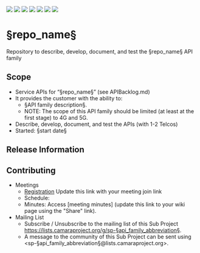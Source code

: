 <a href="https://github.com/camaraproject/§repo_name§/commits/" title="Last Commit"><img src="https://img.shields.io/github/last-commit/camaraproject/§repo_name§?style=plastic"></a>
<a href="https://github.com/camaraproject/§repo_name§/issues" title="Open Issues"><img src="https://img.shields.io/github/issues/camaraproject/§repo_name§?style=plastic"></a>
<a href="https://github.com/camaraproject/§repo_name§/pulls" title="Open Pull Requests"><img src="https://img.shields.io/github/issues-pr/camaraproject/§repo_name§?style=plastic"></a>
<a href="https://github.com/camaraproject/§repo_name§/graphs/contributors" title="Contributors"><img src="https://img.shields.io/github/contributors/camaraproject/§repo_name§?style=plastic"></a>
<a href="https://github.com/camaraproject/§repo_name§" title="Repo Size"><img src="https://img.shields.io/github/repo-size/camaraproject/§repo_name§?style=plastic"></a>
<a href="https://github.com/camaraproject/§repo_name§/blob/main/LICENSE" title="License"><img src="https://img.shields.io/badge/License-Apache%202.0-green.svg?style=plastic"></a>
<a href="https://github.com/camaraproject/§repo_name§/releases/latest" title="Latest Release"><img src="https://img.shields.io/github/release/camaraproject/§repo_name§?style=plastic"></a>

# §repo_name§
Repository to describe, develop, document, and test the §repo_name§ API family

## Scope
* Service APIs for “§repo_name§” (see APIBacklog.md)  
* It provides the customer with the ability to:  
  * §API family description§.
  * NOTE: The scope of this API family should be limited (at least at the first stage) to 4G and 5G.  
* Describe, develop, document, and test the APIs (with 1-2 Telcos)  
* Started: §start date§

## Release Information
<!-- Use/uncomment one or multiple the following options -->
<!-- The sub project has no (pre)releases yet, work in progress is within the main branch -->
<!-- Pre-releases of this sub project are available in https://github.com/camaraproject/§repo_name§/releases -->
<!-- The latest public release is available here: https://github.com/camaraproject/§repo_name§/releases/latest -->
<!-- For changes see [CHANGELOG.md](https://github.com/camaraproject/§repo_name§/blob/main/CHANGELOG.md) -->

## Contributing
* Meetings
    * [Registration](https://wiki.camaraproject.org/x/TQAG) Update this link with your meeting join link
    * Schedule: 
    * Minutes: Access [meeting minutes] (update this link to your wiki page using the "Share" link).
* Mailing List
    * Subscribe / Unsubscribe to the mailing list of this Sub Project <https://lists.camaraproject.org/g/sp-§api_family_abbreviation§>.
    * A message to the community of this Sub Project can be sent using <sp-§api_family_abbreviation§@lists.camaraproject.org>.
